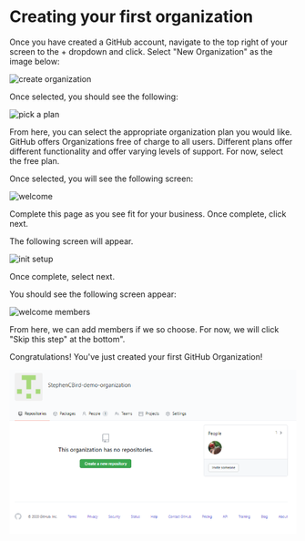 # Creating your first organization
Once you have created a GitHub account, navigate to the top right of your screen to the + dropdown and click.
Select "New Organization" as the image below:

![create organization](/img/create/create_org.png)

Once selected, you should see the following:

![pick a plan](/img/create/org_plans.png)

From here, you can select the appropriate organization plan you would like.  
GitHub offers Organizations free of charge to all users.
Different plans offer different functionality and offer varying levels of support.
For now, select the free plan.

Once selected, you will see the following screen:

![welcome](/img/create/create_fill_out_info.png)

Complete this page as you see fit for your business.  Once complete, click next.

The following screen will appear.

![init setup](/img/create/org_init_setup.png)

Once complete, select next.

You should see the following screen appear:

![welcome members](/img/create/create_org_add_members.png)

From here, we can add members if we so choose.  For now, we will click "Skip this step" at the bottom".

Congratulations!
You've just created your first GitHub Organization!

![success](img/create/create_org_success.png)